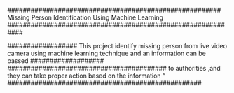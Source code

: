####################################################### Missing Person Identification Using Machine Learning ############################################################


################## This project identify missing person from live video camera using machine learning technique and an information can be passed ################### ######################################### to authorities ,and they can take proper action based on the information “ ##################################################
